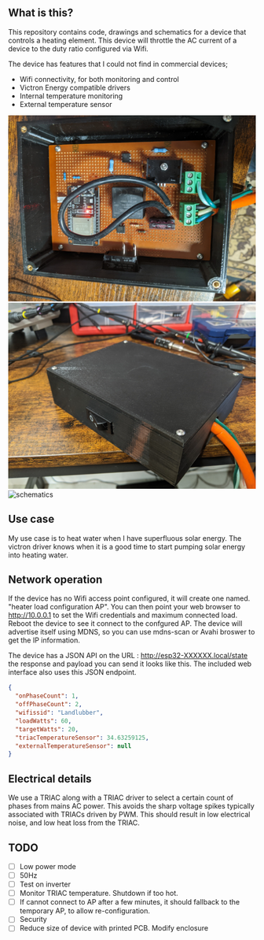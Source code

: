 What is this?
---

This repository contains code, drawings and schematics for a device that controls a heating element. This device will throttle the AC current of a device to the duty ratio configured via Wifi. 

The device has features that I could not find in commercial devices;

- Wifi connectivity, for both monitoring and control
- Victron Energy compatible drivers
- Internal temperature monitoring
- External temperature sensor

![perfboard](/media/perfboard_v1.jpg)
![enclosure](/media/enclosure_v1.jpg)
![schematics](/media/electronic_load_schematics.png)

Use case
---
My use case is to heat water when I have superfluous solar energy. The victron driver knows when it is a good time to start pumping solar energy into heating water. 

Network operation
---
If the device has no Wifi access point configured, it will create one named. "heater load configuration AP". You can then point your web browser to http://10.0.0.1 to set the Wifi credentials and maximum connected load. Reboot the device to see it connect to the confgured AP. The device will advertise itself using MDNS, so you can use mdns-scan or Avahi broswer to get the IP information.

The device has a JSON API on the URL : http://esp32-XXXXXX.local/state the response and payload you can send it looks like this. The included web interface also uses this JSON endpoint.

```json
{
  "onPhaseCount": 1,
  "offPhaseCount": 2,
  "wifissid": "Landlubber",
  "loadWatts": 60,
  "targetWatts": 20,
  "triacTemperatureSensor": 34.63259125,
  "externalTemperatureSensor": null
}
```


Electrical details
---
We use a TRIAC along with a TRIAC driver to select a certain count of phases from mains AC power.  This avoids the sharp voltage spikes typically associated with TRIACs driven by PWM. This should result in low electrical noise, and low heat loss from the TRIAC. 


TODO
---
- [ ] Low power mode
- [ ] 50Hz
- [ ]  Test on inverter
- [ ]  Monitor TRIAC temperature. Shutdown if too hot.
- [ ]  If cannot connect to AP after a few minutes, it should fallback to the temporary AP, to allow re-configuration.
- [ ]  Security
- [ ]  Reduce size of device with printed PCB. Modify enclosure
